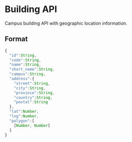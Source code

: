# Building API

Campus building API with geographic location information.

## Format

```js
{
  "id":String,
  "code":String,
  "name":String,
  "short_name":String,
  "campus":String,
  "address":{
    "street":String,
    "city":String,
    "province":String,
    "country":String,
    "postal":String
  },
  "lat":Number,
  "lng":Number,
  "polygon":[
    [Number, Number]
  ]
}
```
